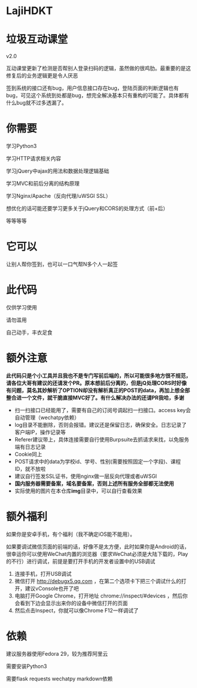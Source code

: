 # LajiHDKT
# 垃圾互动课堂

v2.0

互动课堂更新了检测是否帮别人登录扫码的逻辑，虽然做的很鸡肋。最重要的是这修复后的业务逻辑更是令人厌恶

签到系统的接口还有bug，用户信息接口存在bug，登陆页面的判断逻辑也有bug，可见这个系统到处都是bug，想完全解决基本只有重构的可能了。具体都有什么bug就不过多透漏了。

# 你需要

学习Python3

学习HTTP请求相关内容

学习jQuery中ajax的用法和数据处理逻辑基础

学习MVC和前后分离的结构原理

学习Nginx/Apache（反向代理/uWSGI SSL）

想优化的话可能还要学习更多关于jQuery和CORS的处理方式（前+后）

等等等等

# 它可以

让别人帮你签到，也可以一口气帮N多个人一起签

# 此代码

仅供学习使用

请勿滥用

自己动手，丰衣足食

# 额外注意

**此代码只是个小工具并且我也不是专门写前后端的，所以可能很多地方很不规范，请各位大哥有建议的还请发个PR。原本想前后分离的，但是jQ处理CORS时好像有问题，莫名其妙解析了OPTION却没有解析真正的POST的data，再加上想全部整合进一个文件，就干脆直接MVC好了。有什么解决办法的还请PR我哈，多谢**

* 扫一扫接口已经能用了，需要有自己的订阅号调起扫一扫接口。access key会自动管理（wechatpy依赖）
* log目录不能删除，否则会报错。建议还是保留日志，确保安全。日志记录了客户端IP，操作记录等
* Referer建议带上，具体连接需要自行使用Burpsuite去抓请求来找，以免服务端有日志记录
* Cookie同上
* POST请求中的data为学校id、学号、性别(需要按照固定一个字段)、课程ID，就不放啦
* 建议自行签发SSL证书，使用nginx做一层反向代理或者uWSGI
* **国内服务器需要备案，域名要备案，否则上述所有服务全部都无法使用**
* 实际使用的图片在本仓库**img**目录中，可以自行查看效果

# 额外福利

如果你是安卓手机，有个福利（我不确定iOS能不能用）。

如果要调试微信页面的前端的话，好像不是太方便，此时如果你是Android的话，很幸运你可以使用WeChat内置的浏览器（要求WeChat必须是大陆下载的，Play的不行）进行调试，前提是要打开手机的开发者设置中的USB调试

1. 连接手机，打开USB调试
2. 微信打开 http://debugx5.qq.com ，在第二个选项卡下把三个调试什么的打开，建议vConsole也开了吧
3. 电脑打开Google Chrome，打开地址 chrome://inspect/#devices  ，然后你会看到下边会显示出来你的设备中微信打开的页面
4. 然后点击Inspect，你就可以像Chrome F12一样调试了


# 依赖

建议服务器使用Fedora 29，较为推荐阿里云

需要安装Python3

需要flask requests wechatpy markdown依赖
